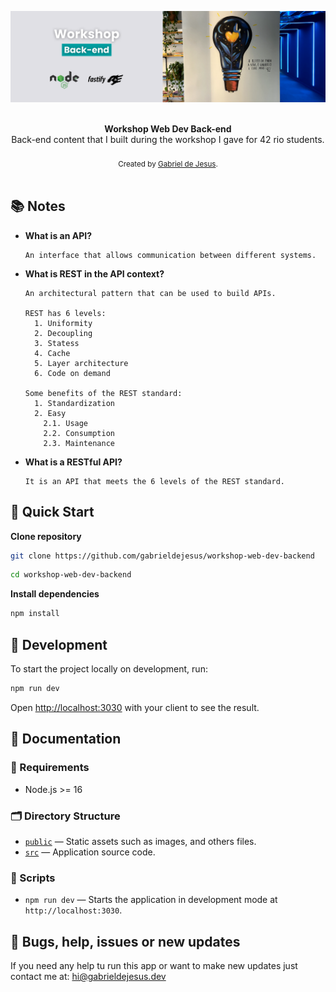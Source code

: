 <p align="center">
  <img src="./public/cover.png" alt="Workshop Web Dev Back-end">
</p>

<br />

<div align="center"><strong>Workshop Web Dev Back-end</strong></div>
<div align="center">Back-end content that I built during the workshop I gave for 42 rio students.</div>

<br />

<div align="center">
  <sub>Created by <a href="https://www.instagram.com/igabrieldejesus">Gabriel de Jesus</a>.</sub>
</div>

<br />

## 📚 Notes

<ul>
  <li>
    <strong>What is an API?</strong>

    An interface that allows communication between different systems.
  </li>
  <li>
    <strong>What is REST in the API context?</strong>
    
    An architectural pattern that can be used to build APIs.
    
    REST has 6 levels:
      1. Uniformity
      2. Decoupling
      3. Statess
      4. Cache
      5. Layer architecture
      6. Code on demand

    Some benefits of the REST standard:
      1. Standardization
      2. Easy
        2.1. Usage
        2.2. Consumption
        2.3. Maintenance
  </li>

 <li>
    <strong>What is a RESTful API?</strong>

    It is an API that meets the 6 levels of the REST standard.
 </li>
</ul>


## 🚀 Quick Start

**Clone repository**

```bash
git clone https://github.com/gabrieldejesus/workshop-web-dev-backend
```

```bash
cd workshop-web-dev-backend
```

**Install dependencies**

```bash
npm install
```

## 🦾 Development

To start the project locally on development, run:

```bash
npm run dev
```

Open <a href="http://localhost:3030">http://localhost:3030</a> with your client to see the result.

## 📜 Documentation

### 🚨 Requirements

- Node.js >= 16

### 🗂️ Directory Structure

- [`public`](./public) — Static assets such as images, and others files.<br>
- [`src`](./src) — Application source code.

### 🦾 Scripts

- `npm run dev` — Starts the application in development mode at `http://localhost:3030`.

## 🐞 Bugs, help, issues or new updates

If you need any help tu run this app or want to make new updates just contact me at: <a href="mailto:hi@gabrieldejesus.dev">hi@gabrieldejesus.dev</a>
